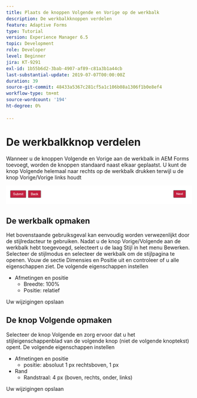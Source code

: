 ```yaml
---
title: Plaats de knoppen Volgende en Vorige op de werkbalk
description: De werkbalkknoppen verdelen
feature: Adaptive Forms
type: Tutorial
version: Experience Manager 6.5
topic: Development
role: Developer
level: Beginner
jira: KT-9291
exl-id: 1b55b6d2-3bab-4907-af89-c81a3b1a44cb
last-substantial-update: 2019-07-07T00:00:00Z
duration: 39
source-git-commit: 48433a5367c281cf5a1c106b08a1306f1b0e8ef4
workflow-type: tm+mt
source-wordcount: '194'
ht-degree: 0%

---
```


# De werkbalkknop verdelen

Wanneer u de knoppen Volgende en Vorige aan de werkbalk in AEM Forms toevoegt, worden de knoppen standaard naast elkaar geplaatst. U kunt de knop Volgende helemaal naar rechts op de werkbalk drukken terwijl u de knop Vorige/Vorige links houdt

![ toolbar-uit elkaar plaatsen ](assets/toolbar-spacing.png)


## De werkbalk opmaken

Het bovenstaande gebruiksgeval kan eenvoudig worden verwezenlijkt door de stijlredacteur te gebruiken. Nadat u de knop Vorige/Volgende aan de werkbalk hebt toegevoegd, selecteert u de laag Stijl in het menu Bewerken. Selecteer de stijlmodus en selecteer de werkbalk om de stijlpagina te openen. Vouw de sectie Dimensies en Positie uit en controleer of u alle eigenschappen ziet. De volgende eigenschappen instellen
* Afmetingen en positie
   * Breedte: 100%
   * Positie: relatief

Uw wijzigingen opslaan

## De knop Volgende opmaken

Selecteer de knop Volgende en zorg ervoor dat u het stijleigenschappenblad van de volgende knop (niet de volgende knoptekst) opent. De volgende eigenschappen instellen
* Afmetingen en positie
   * positie: absoluut 1 px rechtsboven, 1 px
* Rand
   * Randstraal: 4 px (boven, rechts, onder, links)

Uw wijzigingen opslaan
